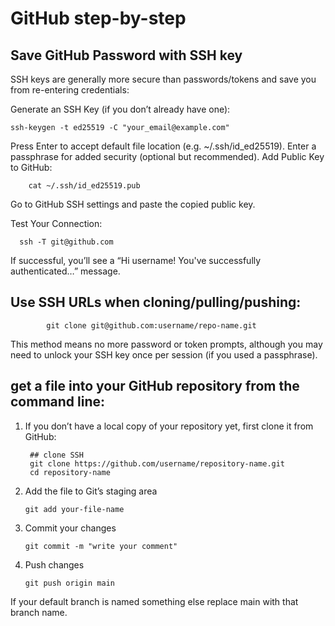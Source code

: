 # GitHub step-by-step

## Save GitHub Password with SSH key 

SSH keys are generally more secure than passwords/tokens and save you from re-entering credentials:

Generate an SSH Key (if you don’t already have one):

    ssh-keygen -t ed25519 -C "your_email@example.com"

Press Enter to accept default file location (e.g. ~/.ssh/id_ed25519).
Enter a passphrase for added security (optional but recommended).
Add Public Key to GitHub:

        cat ~/.ssh/id_ed25519.pub
        
Go to GitHub SSH settings and paste the copied public key.

Test Your Connection:

      ssh -T git@github.com
      
If successful, you’ll see a “Hi username! You've successfully authenticated…” message.

## Use SSH URLs when cloning/pulling/pushing:

            git clone git@github.com:username/repo-name.git

This method means no more password or token prompts, although you may need to unlock your SSH key once per session (if you used a passphrase).


## get a file into your GitHub repository from the command line:

1. If you don’t have a local copy of your repository yet, first clone it from GitHub:

        ## clone SSH 
        git clone https://github.com/username/repository-name.git
        cd repository-name

2. Add the file to Git’s staging area
   
       git add your-file-name

3. Commit your changes

       git commit -m "write your comment"

4. Push changes

       git push origin main

If your default branch is named something else replace main with that branch name.





